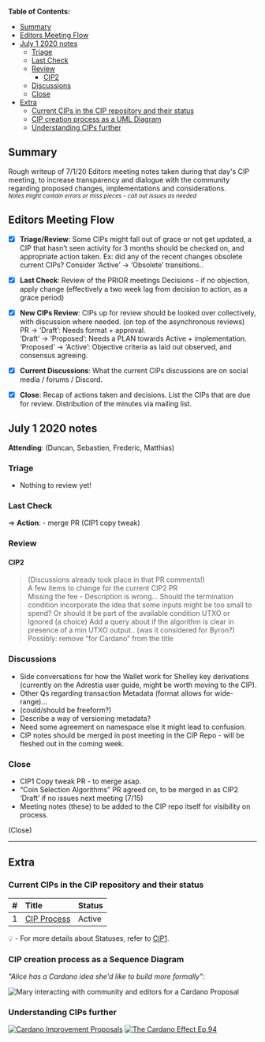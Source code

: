 **Table of Contents:** 

- [Summary](#summary)
- [Editors Meeting Flow](#editors-meeting-flow)
- [July 1 2020 notes](#july-1-2020-notes)
  * [Triage](#triage)
  * [Last Check](#last-check)
  * [Review](#review)
    + [CIP2](#cip2)
  * [Discussions](#discussions)
  * [Close](#close)
- [Extra](#extra)
  * [Current CIPs in the CIP repository and their status](#current-cips-in-the-cip-repository-and-their-status)
  * [CIP creation process as a UML Diagram](#cip-creation-process-as-a-uml-diagram)
  * [Understanding CIPs further](#understanding-cips-further)
## Summary

Rough writeup of 7/1/20 Editors meeting notes taken during that day's CIP meeting, to increase transparency and dialogue with the community regarding proposed changes, implementations and considerations.  
<sub>_Notes might contain errors or miss pieces - call out issues as needed_
</sub>


## Editors Meeting Flow
- [x] **Triage/Review**: Some CIPs might fall out of grace or not get updated, a CIP that hasn’t seen activity for 3 months should be checked on, and appropriate action taken. Ex: did any of the recent changes obsolete current CIPs? Consider ‘Active’ -> ‘Obsolete’ transitions..
- [x] **Last Check**: Review of the PRIOR meetings Decisions  - if no objection, apply change (effectively a two week lag from decision to action, as a grace period)
- [x] **New CIPs Review**: CIPs up for review should be looked over collectively, with discussion where needed. (on top of the asynchronous reviews)  
PR -> ‘Draft’: Needs format + approval.  
‘Draft’ -> ‘Proposed’: Needs a PLAN towards Active + implementation.  
‘Proposed’ -> ‘Active’:  Objective criteria as laid out observed, and consensus agreeing.   
- [x] **Current Discussions**: What the current CIPs discussions are on social media / forums / Discord.
- [x] **Close**: Recap of actions taken and decisions. List the CIPs that are due for review.  Distribution of the minutes via mailing list.



## July 1 2020 notes


**Attending**: (Duncan, Sebastien, Frederic, Matthias) 



### Triage
- Nothing to review yet!
### Last Check
=> **Action**: - merge PR (CIP1 copy tweak)
### Review
#### CIP2 
> (Discussions already took place in that PR comments!)  
> A few items to change for the current CIP2 PR   
> Missing the fee - Description is wrong… Should the termination condition incorporate the idea that some inputs might be too small to spend? Or should it be part of the available  condition UTXO or Ignored (a choice) 
Add a query about if the algorithm is clear in presence of a min UTXO output.. (was it considered for Byron?)
> Possibly: remove “for Cardano” from the title  



### Discussions
- Side conversations for how the Wallet work for Shelley key derivations (currently on the Adrestia user guide, might be worth moving to the CIP).   
- Other Qs regarding transaction Metadata (format allows for wide-range)...  
- (could/should be freeform?)   
- Describe a way of versioning metadata?   
- Need some agreement on namespace else it might lead to confusion.  
- CIP notes should be merged in post meeting in the CIP Repo - will be fleshed out in the coming week.  


### Close
- CIP1 Copy tweak PR - to merge asap.  
- “Coin Selection Algorithms” PR agreed on, to be merged in as CIP2 ‘Draft’ if no issues next meeting (7/15)  
- Meeting notes (these) to be added to the CIP repo itself for visibility on process.  


(Close) 


---
## Extra

### Current CIPs in the CIP repository and their status 


|#              |Title            | Status               |
| ----------------- |:----------------|:-------------------- |
| 1                 | [CIP Process](https://github.com/cardano-foundation/CIPs/tree/master/CIP1)     | Active   |



:bulb: -  For more details about Statuses, refer to [CIP1](https://github.com/cardano-foundation/CIPs/tree/master/CIP1).


### CIP creation process as a Sequence Diagram

_"Alice has a Cardano idea she'd like to build more formally":_


![Mary interacting with community and editors for a Cardano Proposal](./sequence_diagram.png?raw=true "sequence_diagram.png")

### Understanding CIPs further


[![Cardano Improvement Proposals](https://img.youtube.com/vi/q7U10EfqXJw/0.jpg)](https://www.youtube.com/watch?v=q7U10EfqXJw)
[![The Cardano Effect Ep.94](https://img.youtube.com/vi/dnw7k7VKVyo/0.jpg)](https://www.youtube.com/watch?v=dnw7k7VKVyo)
